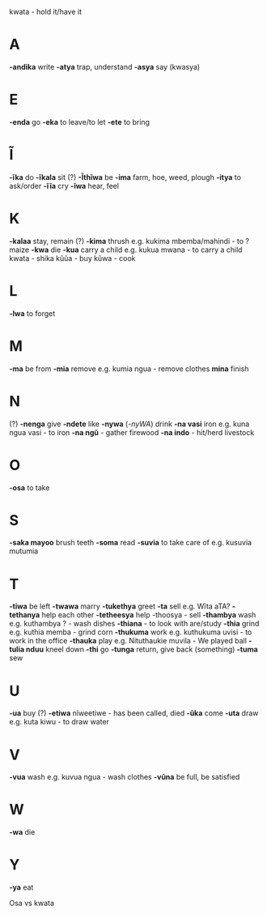 kwata - hold it/have it

# A
**-andika** write
**-atya** trap, understand
**-asya** say (kwasya)

# E
**-enda** go
**-eka** to leave/to let
**-ete** to bring

# Ĩ
**-ĩka** do
**-ĩkala** sit
(?) **-Ĩthĩwa** be
**-ima** farm, hoe, weed, plough
**-itya** to ask/order
**-ĩĩa** cry
**-ĩwa** hear, feel

# K
**-kalaa** stay, remain
(?) **-kima** thrush e.g. kukima mbemba/mahindi - to ? maize
**-kwa** die
**-kua** carry a child e.g. kukua mwana - to carry a child
kwata - shika
kũũa - buy
kũwa - cook


# L
**-lwa** to forget

# M
**-ma** be from
**-mia** remove e.g. kumia ngua - remove clothes
**mina** finish

# N
(?) **-nenga** give
**-ndete** like
**-nywa** (*-nyWA*) drink
**-na vasi** iron e.g. kuna ngua vasi - to iron
**-na ngũ** - gather firewood
**-na indo** - hit/herd livestock

# O
**-osa** to take

# S
**-saka mayoo** brush teeth
**-soma** read
**-suvia** to take care of e.g. kusuvia mutumia

# T
**-tiwa** be left
**-twawa** marry
**-tukethya** greet
**-ta** sell e.g. Wĩta aTA?
**-tethanya** help each other
**-tetheesya** help
-thoosya - sell
**-thambya** wash e.g. kuthambya ? - wash dishes
**-thiana** - to look with are/study
**-thia** grind e.g. kuthia memba - grind corn
**-thukuma** work e.g. kuthukuma uvisi - to work in the office
**-thauka** play e.g. Nituthaukie muvila - We played ball
**-tulia nduu** kneel down
**-thi** go
**-tunga** return, give back (something)
**-tuma** sew

# U
**-ua** buy
(?) **-etiwa** nĩweetiwe - has been called, died
**-ũka** come
**-uta** draw e.g. kuta kiwu - to draw water

# V
**-vua** wash e.g. kuvua ngua - wash clothes
**-vũna** be full, be satisfied


# W
**-wa** die

# Y
**-ya** eat 


Osa vs kwata

